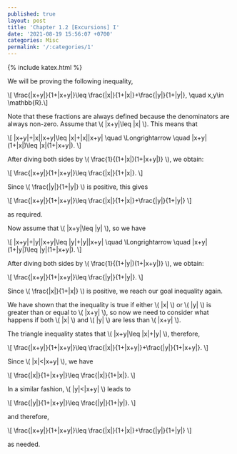 ```yaml
---
published: true
layout: post
title: 'Chapter 1.2 [Excursions] I'
date: '2021-08-19 15:56:07 +0700'
categories: Misc
permalink: '/:categories/1'
---
```

{% include katex.html %}

We will be proving the following inequality,

\\[ \frac{\|x+y\|}{1+\|x+y\|}\leq \frac{\|x\|}{1+\|x\|}+\frac{\|y\|}{1+\|y\|}, \quad x,y\in \mathbb{R}.\\]

Note that these fractions are always defined because the denominators are always non-zero. Assume that \\( \|x+y\|\leq \|x\| \\). This means that

\\[ \|x+y\|+\|x\|\|x+y\|\leq \|x\|+\|x\|\|x+y\| \quad \Longrightarrow \quad \|x+y\|(1+\|x\|)\leq \|x\|(1+\|x+y\|). \\]

After diving both sides by \\( \frac{1}{(1+\|x\|)(1+\|x+y\|)} \\), we obtain:

\\[ \frac{\|x+y\|}{1+\|x+y\|}\leq \frac{\|x\|}{1+\|x\|}. \\]

Since \\( \frac{\|y\|}{1+\|y\|} \\) is positive, this gives

\\[ \frac{\|x+y\|}{1+\|x+y\|}\leq \frac{\|x\|}{1+\|x\|}+\frac{\|y\|}{1+\|y\|} \\]

as required.

Now assume that \\( \|x+y\|\leq \|y\| \\), so we have

\\[ \|x+y\|+\|y\|\|x+y\|\leq \|y\|+\|y\|\|x+y\| \quad \Longrightarrow \quad \|x+y\|(1+\|y\|)\leq \|y\|(1+\|x+y\|). \\]

After diving both sides by \\( \frac{1}{(1+\|y\|)(1+\|x+y\|)} \\), we obtain:

\\[ \frac{\|x+y\|}{1+\|x+y\|}\leq \frac{\|y\|}{1+\|y\|}. \\]

Since \\( \frac{\|x\|}{1+\|x\|} \\) is positive, we reach our goal inequality again.

We have shown that the inequality is true if either \\( \|x\| \\) or \\( \|y\| \\) is greater than or equal to \\( \|x+y\| \\), so now we need to consider what happens if both \\( \|x\| \\) and \\( \|y\| \\) are less than \\( \|x+y\| \\).

The triangle inequality states that \\( \|x+y\|\leq \|x\|+\|y\| \\), therefore,

\\[ \frac{\|x+y\|}{1+\|x+y\|}\leq \frac{\|x\|}{1+\|x+y\|}+\frac{\|y\|}{1+\|x+y\|}. \\]

Since \\( \|x\|<\|x+y\| \\), we have

\\[ \frac{\|x\|}{1+\|x+y\|}\leq \frac{\|x\|}{1+\|x\|}. \\]

In a similar fashion, \\( \|y\|<\|x+y\| \\) leads to

\\[ \frac{\|y\|}{1+\|x+y\|}\leq \frac{\|y\|}{1+\|y\|}. \\]

and therefore, 

\\[ \frac{\|x+y\|}{1+\|x+y\|}\leq \frac{\|x\|}{1+\|x\|}+\frac{\|y\|}{1+\|y\|} \\]

as needed.
